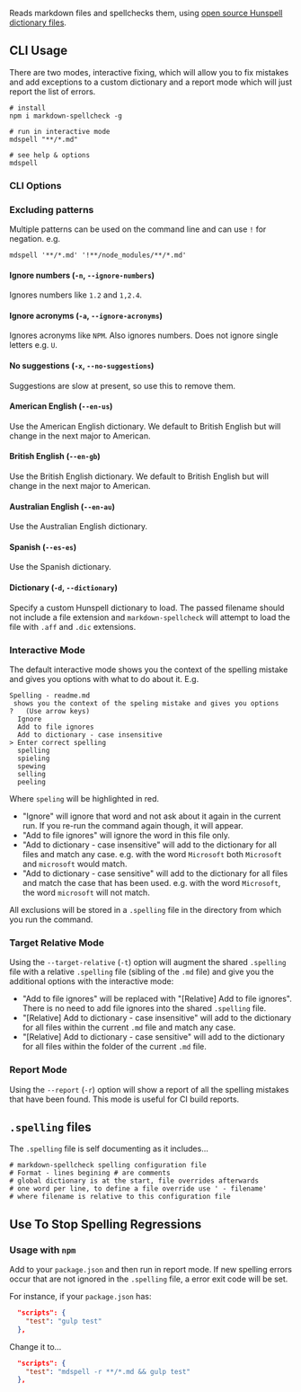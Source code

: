 Reads markdown files and spellchecks them, using
[open source Hunspell dictionary files](#dictionaries-being-used).

## CLI Usage

There are two modes, interactive fixing, which will allow you to fix mistakes
and add exceptions to a custom dictionary and a report mode which will just
report the list of errors.

```
# install
npm i markdown-spellcheck -g

# run in interactive mode
mdspell "**/*.md"

# see help & options
mdspell
```

### CLI Options

### Excluding patterns

Multiple patterns can be used on the command line and can use `!` for negation.
e.g.

```
mdspell '**/*.md' '!**/node_modules/**/*.md'
```

#### Ignore numbers (`-n`, `--ignore-numbers`)

Ignores numbers like `1.2` and `1,2.4`.

#### Ignore acronyms (`-a`, `--ignore-acronyms`)

Ignores acronyms like `NPM`. Also ignores numbers. Does not ignore single
letters e.g. `U`.

#### No suggestions (`-x`, `--no-suggestions`)

Suggestions are slow at present, so use this to remove them.

#### American English (`--en-us`)

Use the American English dictionary. We default to British English but will
change in the next major to American.

#### British English (`--en-gb`)

Use the British English dictionary. We default to British English but will
change in the next major to American.

#### Australian English (`--en-au`)

Use the Australian English dictionary.

#### Spanish (`--es-es`)

Use the Spanish dictionary.

#### Dictionary (`-d`, `--dictionary`)

Specify a custom Hunspell dictionary to load. The passed filename should not
include a file extension and `markdown-spellcheck` will attempt to load the file
with `.aff` and `.dic` extensions.

### Interactive Mode

The default interactive mode shows you the context of the spelling mistake and
gives you options with what to do about it. E.g.

```
Spelling - readme.md
 shows you the context of the speling mistake and gives you options
?   (Use arrow keys)
  Ignore
  Add to file ignores
  Add to dictionary - case insensitive
> Enter correct spelling
  spelling
  spieling
  spewing
  selling
  peeling
```

Where `speling` will be highlighted in red.

- "Ignore" will ignore that word and not ask about it again in the current run.
  If you re-run the command again though, it will appear.
- "Add to file ignores" will ignore the word in this file only.
- "Add to dictionary - case insensitive" will add to the dictionary for all
  files and match any case. e.g. with the word `Microsoft` both `Microsoft` and
  `microsoft` would match.
- "Add to dictionary - case sensitive" will add to the dictionary for all files
  and match the case that has been used. e.g. with the word `Microsoft`, the
  word `microsoft` will not match.

All exclusions will be stored in a `.spelling` file in the directory from which
you run the command.

### Target Relative Mode

Using the `--target-relative` (`-t`) option will augment the shared `.spelling`
file with a relative `.spelling` file (sibling of the `.md` file) and give you
the additional options with the interactive mode:

- "Add to file ignores" will be replaced with "[Relative] Add to file ignores".
  There is no need to add file ignores into the shared `.spelling` file.
- "[Relative] Add to dictionary - case insensitive" will add to the dictionary
  for all files within the current `.md` file and match any case.
- "[Relative] Add to dictionary - case sensitive" will add to the dictionary for
  all files within the folder of the current `.md` file.

### Report Mode

Using the `--report` (`-r`) option will show a report of all the spelling
mistakes that have been found. This mode is useful for CI build reports.

## `.spelling` files

The `.spelling` file is self documenting as it includes...

```
# markdown-spellcheck spelling configuration file
# Format - lines begining # are comments
# global dictionary is at the start, file overrides afterwards
# one word per line, to define a file override use ' - filename'
# where filename is relative to this configuration file
```

## Use To Stop Spelling Regressions

### Usage with `npm`

Add to your `package.json` and then run in report mode. If new spelling errors
occur that are not ignored in the `.spelling` file, a error exit code will be
set.

For instance, if your `package.json` has:

```json
  "scripts": {
    "test": "gulp test"
  },
```

Change it to...

```json
  "scripts": {
    "test": "mdspell -r **/*.md && gulp test"
  },
```
